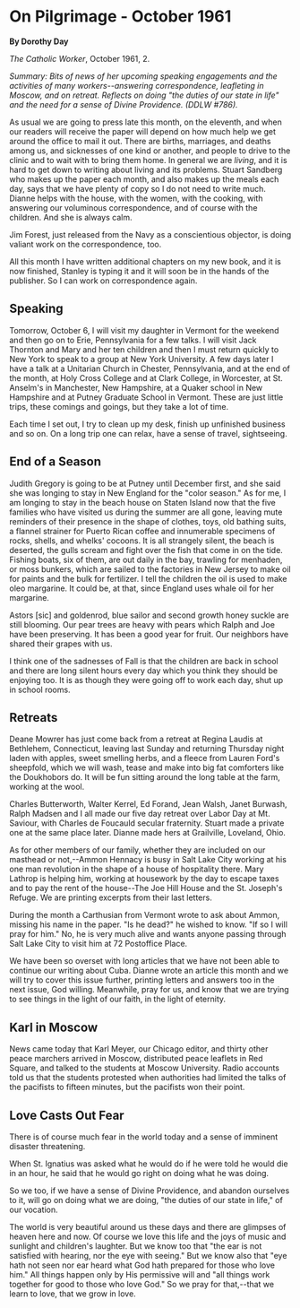 On Pilgrimage - October 1961
============================

**By Dorothy Day**

*The Catholic Worker*, October 1961, 2.

*Summary: Bits of news of her upcoming speaking engagements and the
activities of many workers--answering correspondence, leafleting in
Moscow, and on retreat. Reflects on doing "the duties of our state in
life" and the need for a sense of Divine Providence. (DDLW \#786).*

As usual we are going to press late this month, on the eleventh, and
when our readers will receive the paper will depend on how much help we
get around the office to mail it out. There are births, marriages, and
deaths among us, and sicknesses of one kind or another, and people to
drive to the clinic and to wait with to bring them home. In general we
are *living*, and it is hard to get down to writing about living and its
problems. Stuart Sandberg who makes up the paper each month, and also
makes up the meals each day, says that we have plenty of copy so I do
not need to write much. Dianne helps with the house, with the women,
with the cooking, with answering our voluminous correspondence, and of
course with the children. And she is always calm.

Jim Forest, just released from the Navy as a conscientious objector, is
doing valiant work on the correspondence, too.

All this month I have written additional chapters on my new book, and it
is now finished, Stanley is typing it and it will soon be in the hands
of the publisher. So I can work on correspondence again.

Speaking
--------

Tomorrow, October 6, I will visit my daughter in Vermont for the weekend
and then go on to Erie, Pennsylvania for a few talks. I will visit Jack
Thornton and Mary and her ten children and then I must return quickly to
New York to speak to a group at New York University. A few days later I
have a talk at a Unitarian Church in Chester, Pennsylvania, and at the
end of the month, at Holy Cross College and at Clark College, in
Worcester, at St. Anselm's in Manchester, New Hampshire, at a Quaker
school in New Hampshire and at Putney Graduate School in Vermont. These
are just little trips, these comings and goings, but they take a lot of
time.

Each time I set out, I try to clean up my desk, finish up unfinished
business and so on. On a long trip one can relax, have a sense of
travel, sightseeing.

End of a Season
---------------

Judith Gregory is going to be at Putney until December first, and she
said she was longing to stay in New England for the "color season." As
for me, I am longing to stay in the beach house on Staten Island now
that the five families who have visited us during the summer are all
gone, leaving mute reminders of their presence in the shape of clothes,
toys, old bathing suits, a flannel strainer for Puerto Rican coffee and
innumerable specimens of rocks, shells, and whelks' cocoons. It is all
strangely silent, the beach is deserted, the gulls scream and fight over
the fish that come in on the tide. Fishing boats, six of them, are out
daily in the bay, trawling for menhaden, or moss bunkers, which are
sailed to the factories in New Jersey to make oil for paints and the
bulk for fertilizer. I tell the children the oil is used to make oleo
margarine. It could be, at that, since England uses whale oil for her
margarine.

Astors [sic] and goldenrod, blue sailor and second growth honey suckle
are still blooming. Our pear trees are heavy with pears which Ralph and
Joe have been preserving. It has been a good year for fruit. Our
neighbors have shared their grapes with us.

I think one of the sadnesses of Fall is that the children are back in
school and there are long silent hours every day which you think they
should be enjoying too. It is as though they were going off to work each
day, shut up in school rooms.

Retreats
--------

Deane Mowrer has just come back from a retreat at Regina Laudis at
Bethlehem, Connecticut, leaving last Sunday and returning Thursday night
laden with apples, sweet smelling herbs, and a fleece from Lauren Ford's
sheepfold, which we will wash, tease and make into big fat comforters
like the Doukhobors do. It will be fun sitting around the long table at
the farm, working at the wool.

Charles Butterworth, Walter Kerrel, Ed Forand, Jean Walsh, Janet
Burwash, Ralph Madsen and I all made our five day retreat over Labor Day
at Mt. Saviour, with Charles de Foucauld secular fraternity. Stuart made
a private one at the same place later. Dianne made hers at Grailville,
Loveland, Ohio.

As for other members of our family, whether they are included on our
masthead or not,--Ammon Hennacy is busy in Salt Lake City working at his
one man revolution in the shape of a house of hospitality there. Mary
Lathrop is helping him, working at housework by the day to escape taxes
and to pay the rent of the house--The Joe Hill House and the St.
Joseph's Refuge. We are printing excerpts from their last letters.

During the month a Carthusian from Vermont wrote to ask about Ammon,
missing his name in the paper. "Is he dead?" he wished to know. "If so I
will pray for him." No, he is very much alive and wants anyone passing
through Salt Lake City to visit him at 72 Postoffice Place.

We have been so overset with long articles that we have not been able to
continue our writing about Cuba. Dianne wrote an article this month and
we will try to cover this issue further, printing letters and answers
too in the next issue, God willing. Meanwhile, pray for us, and know
that we are trying to see things in the light of our faith, in the light
of eternity.

Karl in Moscow
--------------

News came today that Karl Meyer, our Chicago editor, and thirty other
peace marchers arrived in Moscow, distributed peace leaflets in Red
Square, and talked to the students at Moscow University. Radio accounts
told us that the students protested when authorities had limited the
talks of the pacifists to fifteen minutes, but the pacifists won their
point.

Love Casts Out Fear
-------------------

There is of course much fear in the world today and a sense of imminent
disaster threatening.

When St. Ignatius was asked what he would do if he were told he would
die in an hour, he said that he would go right on doing what he was
doing.

So we too, if we have a sense of Divine Providence, and abandon
ourselves to it, will go on doing what we are doing, "the duties of our
state in life," of our vocation.

The world is very beautiful around us these days and there are glimpses
of heaven here and now. Of course we love this life and the joys of
music and sunlight and children's laughter. But we know too that "the
ear is not satisfied with hearing, nor the eye with seeing." But we know
also that "eye hath not seen nor ear heard what God hath prepared for
those who love him." All things happen only by His permissive will and
"all things work together for good to those who love God." So we pray
for that,--that we learn to love, that we grow in love.
